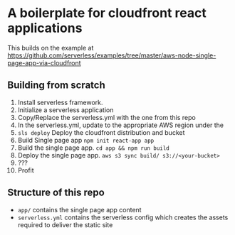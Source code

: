 # A boilerplate for cloudfront react applications

This builds on the example at https://github.com/serverless/examples/tree/master/aws-node-single-page-app-via-cloudfront

## Building from scratch

1. Install serverless framework.
2. Initialize a serverless application
3. Copy/Replace the serverless.yml with the one from this repo
4. In the serverless.yml, update to the appropriate AWS region under the
5. `sls deploy` Deploy the cloudfront distribution and bucket
6. Build Single page app `npm init react-app app`
7. Build the single page app. `cd app && npm run build`
8. Deploy the single page app. `aws s3 sync build/ s3://<your-bucket>`
9. ???
10. Profit


## Structure of this repo

- `app/` contains the single page app content
- `serverless.yml` contains the serverless config which creates the assets required to deliver the static site
